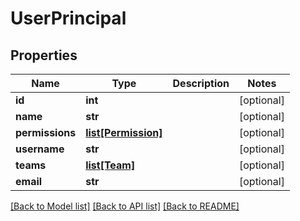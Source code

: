 # UserPrincipal

## Properties
Name | Type | Description | Notes
------------ | ------------- | ------------- | -------------
**id** | **int** |  | [optional] 
**name** | **str** |  | [optional] 
**permissions** | [**list[Permission]**](Permission.md) |  | [optional] 
**username** | **str** |  | [optional] 
**teams** | [**list[Team]**](Team.md) |  | [optional] 
**email** | **str** |  | [optional] 

[[Back to Model list]](../README.md#documentation-for-models) [[Back to API list]](../README.md#documentation-for-api-endpoints) [[Back to README]](../README.md)


